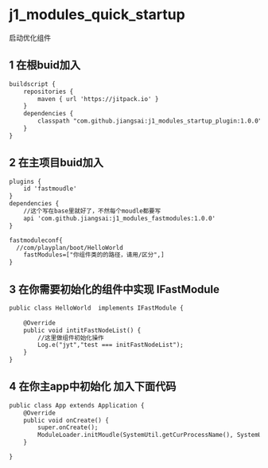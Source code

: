 # j1_modules_quick_startup
启动优化组件


## 1 在根buid加入
```xml
buildscript {
    repositories { 
        maven { url 'https://jitpack.io' }
    }
    dependencies {
        classpath "com.github.jiangsai:j1_modules_startup_plugin:1.0.0"
    }
}
```

##  2 在主项目buid加入
```xml
plugins {
    id 'fastmoudle'
}
dependencies {
    //这个写在base里就好了，不然每个moudle都要写
    api 'com.github.jiangsai:j1_modules_fastmodules:1.0.0'
}

fastmoduleconf{
  //com/playplan/boot/HelloWorld
    fastModules=["你组件类的的路径，请用/区分",]
}

```

## 3 在你需要初始化的组件中实现 IFastModule

```xml
public class HelloWorld  implements IFastModule {
   
    @Override
    public void intitFastNodeList() {
        //这里做组件初始化操作
        Log.e("jyt","test === initFastNodeList");
    }
}
```

## 4 在你主app中初始化 加入下面代码

```xml
public class App extends Application {
    @Override
    public void onCreate() {
        super.onCreate();
        ModuleLoader.initMoudle(SystemUtil.getCurProcessName(), SystemUtil.isProcess(BuildConfig.APPLICATION_ID));
    }

}
```


